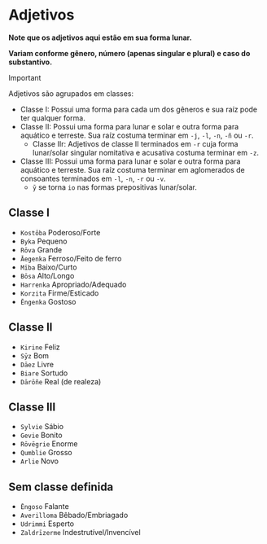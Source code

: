 # Adjetivos

**Note que os adjetivos aqui estão em sua forma lunar.**

**Variam conforme gênero, número (apenas singular e plural) e caso do substantivo.**

<!-- prettier-ignore-start -->
> [!IMPORTANT]
> Adjetivos são agrupados em classes:
>
> -   Classe I: Possui uma forma para cada um dos gêneros e sua raíz pode ter qualquer forma.
> -   Classe II: Possui uma forma para lunar e solar e outra forma para aquático e terreste. Sua raíz costuma terminar em `-j`, `-l`, `-n`, `-ñ` ou `-r`. 
> 		- Classe IIr: Adjetivos de classe II terminados em `-r` cuja forma lunar/solar singular nomitativa e acusativa costuma terminar em `-z`.
> -   Classe III: Possui uma forma para lunar e solar e outra forma para aquático e terreste. Sua raíz costuma terminar em aglomerados de consoantes terminados em `-l`, `-n`, `-r` ou `-v`.
> 		- `ȳ` se torna `io` nas formas prepositivas lunar/solar.
<!-- prettier-ignore-end -->

## Classe I

-   `Kostōba` Poderoso/Forte
-   `Byka` Pequeno
-   `Rōva` Grande
-   `Āegenka` Ferroso/Feito de ferro
-   `Mība` Baixo/Curto
-   `Bōsa` Alto/Longo
-   `Harrenka` Apropriado/Adequado
-   `Korzita` Firme/Esticado
-   `Ēngenka` Gostoso

## Classe II

-   `Kirine` Feliz
-   `Sȳz` Bom
-   `Dāez` Livre
-   `Biare` Sortudo
-   `Dārōñe` Real (de realeza)

## Classe III

-   `Sylvie` Sábio
-   `Gevie` Bonito
-   `Rōvēgrie` Enorme
-   `Qumblie` Grosso
-   `Arlie` Novo

## Sem classe definida

-   `Ēngoso` Falante
-   `Averilloma` Bêbado/Embriagado
-   `Udrimmi` Esperto
-   `Zaldrīzerme` Indestrutível/Invencível
